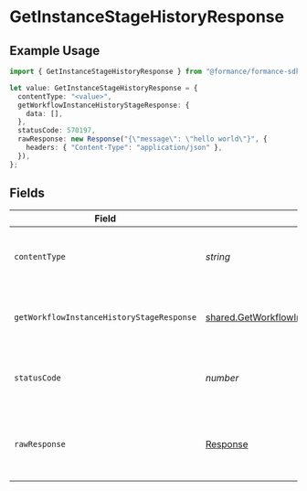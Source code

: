 # GetInstanceStageHistoryResponse

## Example Usage

```typescript
import { GetInstanceStageHistoryResponse } from "@formance/formance-sdk/sdk/models/operations";

let value: GetInstanceStageHistoryResponse = {
  contentType: "<value>",
  getWorkflowInstanceHistoryStageResponse: {
    data: [],
  },
  statusCode: 570197,
  rawResponse: new Response("{\"message\": \"hello world\"}", {
    headers: { "Content-Type": "application/json" },
  }),
};
```

## Fields

| Field                                                                                                                   | Type                                                                                                                    | Required                                                                                                                | Description                                                                                                             |
| ----------------------------------------------------------------------------------------------------------------------- | ----------------------------------------------------------------------------------------------------------------------- | ----------------------------------------------------------------------------------------------------------------------- | ----------------------------------------------------------------------------------------------------------------------- |
| `contentType`                                                                                                           | *string*                                                                                                                | :heavy_check_mark:                                                                                                      | HTTP response content type for this operation                                                                           |
| `getWorkflowInstanceHistoryStageResponse`                                                                               | [shared.GetWorkflowInstanceHistoryStageResponse](../../../sdk/models/shared/getworkflowinstancehistorystageresponse.md) | :heavy_minus_sign:                                                                                                      | The workflow instance stage history                                                                                     |
| `statusCode`                                                                                                            | *number*                                                                                                                | :heavy_check_mark:                                                                                                      | HTTP response status code for this operation                                                                            |
| `rawResponse`                                                                                                           | [Response](https://developer.mozilla.org/en-US/docs/Web/API/Response)                                                   | :heavy_check_mark:                                                                                                      | Raw HTTP response; suitable for custom response parsing                                                                 |